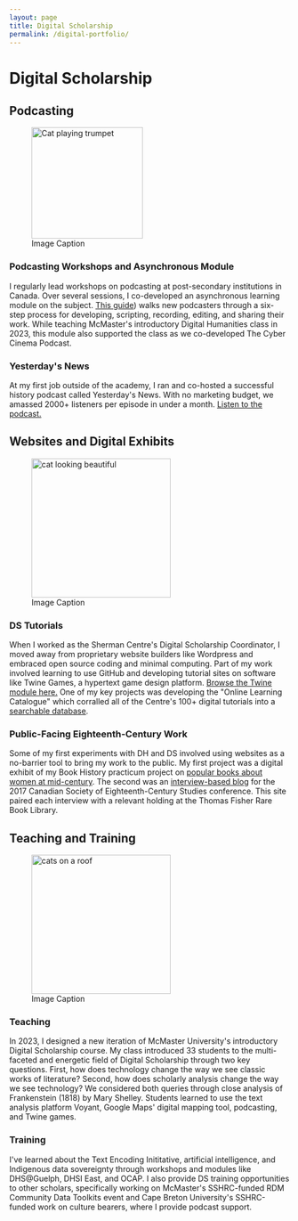 ```yaml
---
layout: page
title: Digital Scholarship
permalink: /digital-portfolio/
---
```


# Digital Scholarship

## Podcasting

<figure>
<img src="../assets/img/Trumpet-1.png" alt="Cat playing trumpet" height="200"/>
<figcaption>Image Caption</figcaption>
</figure>

### Podcasting Workshops and Asynchronous Module
I regularly lead workshops on podcasting at post-secondary institutions in Canada. Over several sessions, I co-developed an asynchronous learning module on the subject. [This guide](https://learn.scds.ca/podcasting/)) walks new podcasters through a six-step process for developing, scripting, recording, editing, and sharing their work. While teaching McMaster's introductory Digital Humanities class in 2023, this module also supported the class as we co-developed The Cyber Cinema Podcast. 

### Yesterday's News
At my first job outside of the academy, I ran and co-hosted a successful history podcast called Yesterday's News. With no marketing budget, we amassed 2000+ listeners per episode in under a month. [Listen to the podcast.](https://podcasts.apple.com/us/podcast/yesterdays-news/id1563444201) 

## Websites and Digital Exhibits

<figure>
<img src="../assets/img/Prim-1.png" alt="cat looking beautiful" height="250"/>
<figcaption>Image Caption</figcaption>
</figure>

### DS Tutorials
When I worked as the Sherman Centre's Digital Scholarship Coordinator, I moved away from proprietary website builders like Wordpress and embraced open source coding and minimal computing. Part of my work involved learning to use GitHub and developing tutorial sites on software like Twine Games, a hypertext game design platform. [Browse the Twine module here.](https://learn.scds.ca/dmds22-23/Twine.html) One of my key projects was developing the "Online Learning Catalogue" which corralled all of the Centre's 100+ digital tutorials into a [searchable database](https://scds.ca/searchable-online-learning/). 

### Public-Facing Eighteenth-Century Work
Some of my first experiments with DH and DS involved using websites as a no-barrier tool to bring my work to the public. My first project was a digital exhibit of my Book History practicum project on [popular books about women at mid-century](https://feminocentricnarratives.wordpress.com/). The second was an [interview-based blog](https://cosmopolitanisms.wordpress.com/) for the 2017 Canadian Society of Eighteenth-Century Studies conference. This site paired each interview with a relevant holding at the Thomas Fisher Rare Book Library. 

## Teaching and Training

<figure>
<img src="../assets/img/Roof-1.png" alt="cats on a roof" height="250"/>
<figcaption>Image Caption</figcaption>
</figure>

### Teaching 
In 2023, I designed a new iteration of McMaster University's introductory Digital Scholarship course. My class introduced 33 students to the multi-faceted and energetic field of Digital Scholarship through two key questions. First, how does technology change the way we see classic works of literature? Second,
how does scholarly analysis change the way we see technology? We considered both queries through close analysis of Frankenstein (1818) by Mary Shelley. Students learned to use the text analysis platform Voyant, Google Maps' digital mapping tool, podcasting, and Twine games. 

### Training
I've learned about the Text Encoding Inititative, artificial intelligence, and Indigenous data sovereignty through workshops and modules like DHS@Guelph, DHSI East, and OCAP. I also provide DS training opportunities to other scholars, specifically working on McMaster's SSHRC-funded RDM Community Data Toolkits event and Cape Breton University's SSHRC-funded work on culture bearers, where I provide podcast support. 

